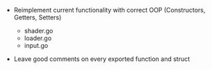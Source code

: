 - Reimplement current functionality with correct OOP (Constructors, Getters, Setters)
	- shader.go
	- loader.go
	- input.go

- Leave good comments on every exported function and struct